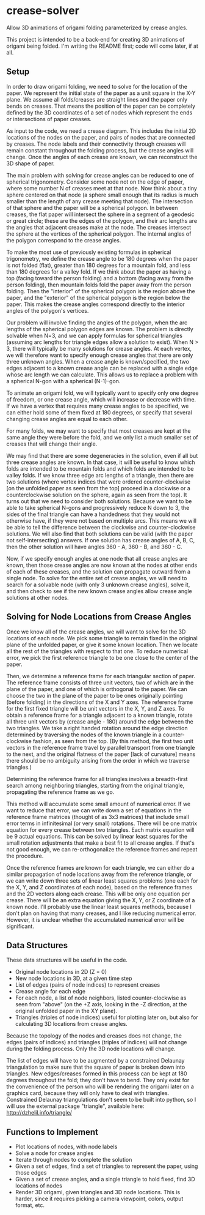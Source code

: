 # crease-solver
Allow 3D animations of origami folding parameterized by crease angles.

This project is intended to be a back-end for creating 3D animations of origami
being folded.  I'm writing the README first; code will come later, if at all.

## Setup 

In order to draw origami folding, we need to solve for the location of the
paper.  We represent the initial state of the paper as a unit square in the X-Y
plane.  We assume all folds/creases are straight lines and the paper only bends
on creases. That means the position of the paper can be completely defined by
the 3D coordinates of a set of nodes which represent the ends or intersections
of paper creases.

As input to the code, we need a crease diagram.  This includes the initial 2D
locations of the nodes on the paper, and pairs of nodes that are connected by
creases.  The node labels and their connectivity through creases will remain
constant throughout the folding process, but the crease angles will change.
Once the angles of each crease are known, we can reconstruct the 3D shape of 
paper.

The main problem with solving for crease angles can be reduced to one of
spherical trigonometry.  Consider some node not on the edge of paper, where some
number N of creases meet at that node.  Now think about a tiny sphere centered
on that node (a sphere small enough that its radius is much smaller than the
length of any crease meeting that node).  The intersection of that sphere and
the paper will be a spherical polygon.  In between creases, the flat paper will
intersect the sphere in a segment of a geodesic or great circle; these are the
edges of the polygon, and their arc lengths are the angles that adjacent creases
make at the node.  The creases intersect the sphere at the vertices of the
spherical polygon.  The internal angles of the polygon correspond to the crease
angles.

To make the most use of previously existing formulas in spherical trigonometry,
we define the crease angle to be 180 degrees when the paper is not folded
(flat), greater than 180 degrees for a mountain fold, and less than 180 degrees
for a valley fold.  If we think about the paper as having a top (facing toward
the person folding) and a bottom (facing away from the person folding),
then mountain folds fold the paper away from the person folding.  Then
the "interior" of the spherical polygon is the region above the paper, and the
"exterior" of the spherical polygon is the region below the paper.
This makes the crease angles correspond directly to the interior angles of the
polygon's vertices.

Our problem will involve finding the angles of the polygon, when the arc lengths
of the spherical polygon edges are known.  The problem is directly solvable when
N=3, and we can apply formulas for spherical triangles (assuming arc lengths for
triangle edges allow a solution to exist).  When N > 3, there will typically be
many solutions for crease angles.  At each vertex, we will therefore want to
specify enough crease angles that there are only three unknown angles.  When a
crease angle is known/specified, the two edges adjacent to a known crease angle
can be replaced with a single edge whose arc length we can calculate.  This
allows us to replace a problem with a spherical N-gon with a spherical
(N-1)-gon.  

To animate an origami fold, we will typically want to specify only one degree of
freedom, or one crease angle, which will increase or decrease with time.  If we
have a vertex that requires many crease angles to be specified, we can either
hold some of them fixed at 180 degrees, or specify that several changing crease
angles are equal to each other.

For many folds, we may want to specify that most creases are kept at the same
angle they were before the fold, and we only list a much smaller set of creases
that will change their angle.

We may find that there are some degeneracies in the solution, even if all but
three crease angles are known.  In that case, it will be useful to know which
folds are intended to be mountain folds and which folds are intended to be
valley folds.  If we know three edge arc lengths of a triangle, then there are
two solutions (where vertex indices that were ordered counter-clockwise [on the
unfolded paper as seen from the top] proceed in a clockwise or a
counterclockwise solution on the sphere, again as seen from the top).  It turns
out that we need to consider both solutions.  Because we want to be able to take
spherical N-gons and progressively reduce N down to 3, the sides of the final
triangle can have a handedness that they would not otherwise have, if they were
not based on multiple arcs.  This means we will be able to tell the difference
between the clockwise and counter-clockwise solutions.  We will also find that
both solutions can be valid (with the paper not self-intersecting) answers.
If one solution has crease angles of A, B, C, then the other solution will have
angles 360 - A, 360 - B, and 360 - C.

Now, if we specify enough angles at one node that all crease angles are known,
then those crease angles are now known at the nodes at other ends of each of
these creases, and the solution can propagate outward from a single node.
To solve for the entire set of crease angles, we will need to search for a
solvable node (with only 3 unknown crease angles), solve it, and then check to
see if the new known crease angles allow crease angle solutions at other nodes.

## Solving for Node Locations from Crease Angles

Once we know all of the crease angles, we will want to solve for the 3D
locations of each node.  We pick some triangle to remain fixed in the original
plane of the unfolded paper, or give it some known location.  Then we locate all
the rest of the triangles with respect to that one.  To reduce numerical error,
we pick the first reference triangle to be one close to the center of the paper.

Then, we determine a reference frame for each triangular section of paper.  The
reference frame consists of three unit vectors, two of which are in the plane of
the paper, and one of which is orthogonal to the paper.  We can choose the two
in the plane of the paper to be ones originally pointing (before folding) in the
directions of the X and Y axes.  The reference frame for the first fixed
triangle will be unit vectors in the X, Y, and Z axes.  To obtain a reference
frame for a triangle adjacent to a known triangle, rotate all three unit vectors
by (crease angle - 180) around the edge between the two triangles.  We take a
right handed rotation around the edge direction determined by traversing the
nodes of the known triangle in a counter-clockwise fashion, as seen from the top.
(By this method, the first two unit vectors in the reference frame travel by parallel
transport from one triangle to the next, and the original flatness of the paper
[lack of curvature] means there should be no ambiguity arising from the order in
which we traverse triangles.)

Determining the reference frame for all triangles involves a breadth-first
search among neighboring triangles, starting from the original triangle, 
propagating the reference frame as we go.

This method will accumulate some small amount of numerical error.  If we want to
reduce that error, we can write down a set of equations in the reference frame
matrices (thought of as 3x3 matrices) that include small error terms in 
infinitesimal (or very small) rotations.  There will be one matrix equation for
every crease between two triangles.  Each matrix equation will be 9 actual
equations.  This can be solved by linear least squares for the small rotation
adjustments that make a best fit to all crease angles.  If that's not good
enough, we can re-orthogonalize the reference frames and repeat the procedure.

Once the reference frames are known for each triangle, we can either do a
similar propagation of node locations away from the reference triangle, or we
can write down three sets of linear least squares problems (one each for the X,
Y, and Z coordinates of each node), based on the reference frames and the 2D
vectors along each crease.  This will be only one equation per crease.  There
will be an extra equation giving the X, Y, or Z coordinate of a known node.
I'll probably use the linear least squares methods, because I don't plan on
having that many creases, and I like reducing numerical error.  However, it is
unclear whether the accumulated numerical error will be significant.

## Data Structures

These data structures will be useful in the code.

* Original node locations in 2D (Z = 0)
* New node locations in 3D, at a given time step
* List of edges (pairs of node indices) to represent creases
* Crease angle for each edge
* For each node, a list of node neighbors, listed counter-clockwise as seen from
  "above" (on the +Z axis, looking in the -Z direction, at the original unfolded
  paper in the XY plane).
* Triangles (triples of node indices) useful for plotting later on, but also for
  calculating 3D locations from crease angles.

Because the topology of the nodes and creases does not change, the edges (pairs of
indices) and triangles (triples of indices) will not change during the folding
process.  Only the 3D node locations will change.

The list of edges will have to be augmented by a constrained Delaunay
triangulation to make sure that the square of paper is broken down into
triangles.  New edges/creases formed in this process can be kept at 180 degrees
throughout the fold; they don't have to bend.  They only exist for the
convenience of the person who will be rendering the origami later on a graphics
card, because they will only have to deal with triangles.  Constrained Delaunay
triangulations don't seem to be built into python, so I will use the external
package "triangle", available here: http://dzhelil.info/triangle/

## Functions to Implement

* Plot locations of nodes, with node labels
* Solve a node for crease angles
* Iterate through nodes to complete the solution
* Given a set of edges, find a set of triangles to represent the paper, 
  using those edges
* Given a set of crease angles, and a single triangle to hold fixed, 
  find 3D locations of nodes
* Render 3D origami, given triangles and 3D node locations.
  This is harder, since it requires picking a camera viewpoint, colors, output
  format, etc.



